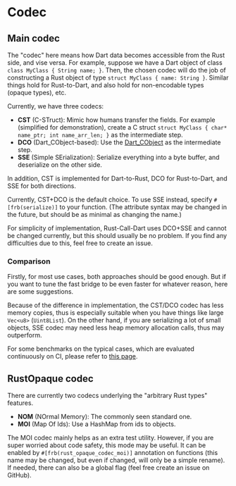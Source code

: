 # Codec

## Main codec

The "codec" here means how Dart data becomes accessible from the Rust side, and vise versa.
For example, suppose we have a Dart object of class `class MyClass { String name; }`.
Then, the chosen codec will do the job of constructing a Rust object of type `struct MyClass { name: String }`.
Similar things hold for Rust-to-Dart, and also hold for non-encodable types (opaque types), etc.

Currently, we have three codecs:

* **CST** (C-STruct):
Mimic how humans transfer the fields.
For example (simplified for demonstration),
create a C struct `struct MyClass { char* name_ptr; int name_arr_len; }` as the intermediate step.
* **DCO** (Dart_CObject-based):
Use the [Dart_CObject](https://github.com/dart-lang/sdk/blob/72f6db9261a7d0c96c5fc11ed4bd9f17ccd7d071/runtime/include/dart_native_api.h#L63)
as the intermediate step.
* **SSE** (Simple SErialization): Serialize everything into a byte buffer, and deserialize on the other side.

In addition, CST is implemented for Dart-to-Rust, DCO for Rust-to-Dart,
and SSE for both directions.

Currently, CST+DCO is the default choice. To use SSE instead, specify `#[frb(serialize)]` to your function.
(The attribute syntax may be changed in the future, but should be as minimal as changing the name.)

For simplicity of implementation, Rust-Call-Dart uses DCO+SSE and cannot be changed currently,
but this should usually be no problem.
If you find any difficulties due to this, feel free to create an issue.

### Comparison

Firstly, for most use cases, both approaches should be good enough.
But if you want to tune the fast bridge to be even faster for whatever reason, here are some suggestions.

Because of the difference in implementation,
the CST/DCO codec has less memory copies,
thus is especially suitable when you have things like large `Vec<u8>` (`Uint8List`).
On the other hand,
if you are serializing a lot of small objects,
SSE codec may need less heap memory allocation calls,
thus may outperform.

For some benchmarks on the typical cases, which are evaluated continuously on CI,
please refer to [this page](../performance/overview).

## RustOpaque codec

There are currently two codecs underlying the "arbitrary Rust types" features.

* **NOM** (NOrmal Memory): The commonly seen standard one.
* **MOI** (Map Of Ids): Use a HashMap from ids to objects.

The MOI codec mainly helps as an extra test utility.
However, if you are super worried about code safety, this mode may be useful.
It can be enabled by `#[frb(rust_opaque_codec_moi)]` annotation on functions
(this name may be changed, but even if changed, will only be a simple rename).
If needed, there can also be a global flag (feel free create an issue on GitHub).
